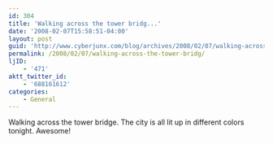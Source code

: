 ```yaml
---
id: 304
title: 'Walking across the tower bridg...'
date: '2008-02-07T15:58:51-04:00'
layout: post
guid: 'http://www.cyberjunx.com/blog/archives/2008/02/07/walking-across-the-tower-bridg/'
permalink: /2008/02/07/walking-across-the-tower-bridg/
ljID:
    - '471'
aktt_twitter_id:
    - '688161612'
categories:
    - General
---
```


Walking across the tower bridge. The city is all lit up in different colors tonight. Awesome!